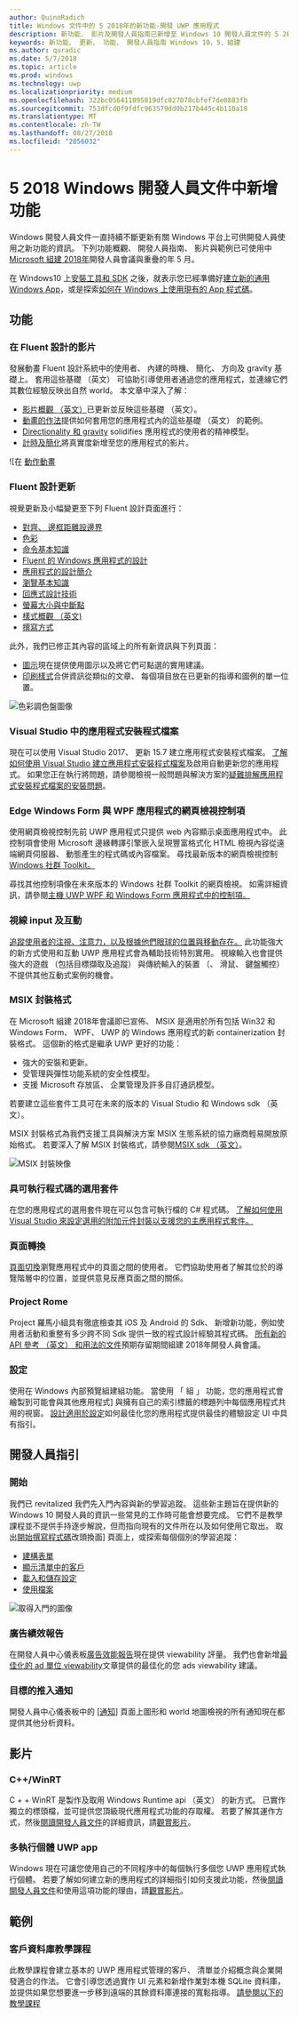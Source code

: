 ```yaml
---
author: QuinnRadich
title: Windows 文件中的 5 2018年的新功能-開發 UWP 應用程式
description: 新功能、 影片及開發人員指南已新增至 Windows 10 開發人員文件的 5 2018年和 Microsoft 組建會議。
keywords: 新功能、 更新、 功能、 開發人員指南 Windows 10，5，組建
ms.author: quradic
ms.date: 5/7/2018
ms.topic: article
ms.prod: windows
ms.technology: uwp
ms.localizationpriority: medium
ms.openlocfilehash: 322bc056411095019dfc027078cbfef7de0883fb
ms.sourcegitcommit: 753dfcd0f9fdfc963579dd0b217b445c4b110a18
ms.translationtype: MT
ms.contentlocale: zh-TW
ms.lasthandoff: 08/27/2018
ms.locfileid: "2856032"
---
```

# <a name="whats-new-in-the-windows-developer-docs-in-may-2018"></a>5 2018 Windows 開發人員文件中新增功能

Windows 開發人員文件一直持續不斷更新有關 Windows 平台上可供開發人員使用之新功能的資訊。 下列功能概觀、 開發人員指南、 影片與範例已可使用中[Microsoft 組建 2018年](https://www.microsoft.com/build)開發人員會議與重疊的年 5 月。

在 Windows10 上[安裝工具和 SDK](http://go.microsoft.com/fwlink/?LinkId=821431) 之後，就表示您已經準備好[建立新的通用 Windows App](../get-started/create-uwp-apps.md)，或是探索[如何在 Windows 上使用現有的 App 程式碼](../porting/index.md)。

## <a name="features"></a>功能

### <a name="motion-in-fluent-design"></a>在 Fluent 設計的影片

發展動畫 Fluent 設計系統中的使用者、 內建的時機、 簡化、 方向及 gravity 基礎上。 套用這些基礎 （英文） 可協助引導使用者通過您的應用程式，並連線它們其數位經驗反映出自然 world。 本文章中深入了解：

* [影片概觀 （英文）](../design/motion/index.md)已更新並反映這些基礎 （英文）。
* [動畫的作法](../design/motion/motion-in-practice.md)提供如何套用您的應用程式內的這些基礎 （英文） 的範例。
* [Directionality 和 gravity](../design/motion/directionality-and-gravity.md) solidifies 應用程式的使用者的精神模型。
* [計時及簡化](../design/motion/timing-and-easing.md)將真實度新增至您的應用程式的影片。

![在 [動作動畫](../design/motion/images/contextual.gif)

### <a name="fluent-design-updates"></a>Fluent 設計更新

視覺更新及小幅變更至下列 Fluent 設計頁面進行：

* [對齊、 邊框距離設邊界](../design/layout/alignment-margin-padding.md)
* [色彩](../design/style/color.md)
* [命令基本知識](../design/basics/commanding-basics.md)
* [Fluent 的 Windows 應用程式的設計](../design/fluent-design-system/index.md)
* [應用程式的設計簡介](../design/basics/design-and-ui-intro.md)
* [瀏覽基本知識](../design/basics/navigation-basics.md)
* [回應式設計技術](../design/layout/responsive-design.md)
* [螢幕大小與中斷點](../design/layout/screen-sizes-and-breakpoints-for-responsive-design.md)
* [樣式概觀 （英文)](../design/style/index.md)
* [撰寫方式](../design/style/writing-style.md)

此外，我們已修正其內容的區域上的所有新資訊與下列頁面：

* [圖示](../design/style/icons.md)現在提供使用圖示以及將它們可點選的實用建議。
* [印刷樣式](../design/style/typography.md)合併資訊從類似的文章、 每個項目放在已更新的指導和圖例的單一位置。

![色彩調色盤圖像](../design/style/images/color/accent-color-palette.svg)

### <a name="app-installer-files-in-visual-studio"></a>Visual Studio 中的應用程式安裝程式檔案

現在可以使用 Visual Studio 2017、 更新 15.7 建立應用程式安裝程式檔案。 [了解如何使用 Visual Studio 建立應用程式安裝程式檔案](../packaging/create-appinstallerfile-vs.md)及啟用自動更新您的應用程式。 如果您正在執行將問題，請參閱檢視一般問題與解決方案的[疑難排解應用程式安裝程式檔案的安裝問題](../packaging/troubleshoot-appinstaller-issues.md)。

### <a name="edge-webview-control-for-windows-forms-and-wpf-applications"></a>Edge Windows Form 與 WPF 應用程式的網頁檢視控制項

使用網頁檢視控制先前 UWP 應用程式只提供 web 內容顯示桌面應用程式中。 此控制項會使用 Microsoft 邊緣轉譯引擎嵌入呈現豐富格式化 HTML 檢視內容從遠端網頁伺服器、 動態產生的程式碼或內容檔案。 尋找最新版本的網頁檢視控制[Windows 社群 Toolkit。](https://docs.microsoft.com/windows/uwpcommunitytoolkit/)

尋找其他控制項像在未來版本的 Windows 社群 Toolkit 的網頁檢視。 如需詳細資訊，請參閱[主機 UWP WPF 和 Windows Form 應用程式中的控制項。](https://docs.microsoft.com/windows/uwp/xaml-platform/xaml-host-controls)

### <a name="gaze-input-and-interactions"></a>視線 input 及互動

[追蹤使用者的注視、注意力，以及根據他們眼球的位置與移動存在。](../design/input/gaze-interactions.md) 此功能強大的新方式使用和互動 UWP 應用程式會為輔助技術特別實用。 視線輸入也會提供強大的遊戲 （包括目標擷取及追蹤） 與傳統輸入的裝置 （、 滑鼠、 鍵盤觸控） 不提供其他互動式案例的機會。

### <a name="msix-packaging-format"></a>MSIX 封裝格式

在 Microsoft 組建 2018年會議即已宣佈、 MSIX 是適用於所有包括 Win32 和 Windows Form、 WPF、 UWP 的 Windows 應用程式的新 containerization 封裝格式。 這個新的格式是繼承 UWP 更好的功能：

* 強大的安裝和更新。 
* 受管理與彈性功能系統的安全性模型。
* 支援 Microsoft 存放區、 企業管理及許多自訂通訊模型。

若要建立這些套件工具可在未來的版本的 Visual Studio 和 Windows sdk （英文）。

MSIX 封裝格式為我們支援工具與解決方案 MSIX 生態系統的協力廠商輕易開放原始格式。 若要深入了解 MSIX 封裝格式，請參閱[MSIX sdk （英文）](https://github.com/Microsoft/msix-packaging)。 

![MSIX 封裝映像](images/msix.png)

### <a name="optional-packages-with-executable-code"></a>具可執行程式碼的選用套件

在您的應用程式的選用套件現在可以包含可執行檔的 C# 程式碼。 [了解如何使用 Visual Studio 來設定選用的附加元件封裝以支援您的主應用程式套件。](../packaging/optional-packages-with-executable-code.md)

### <a name="page-transitions"></a>頁面轉換

[頁面切換](../design/motion/page-transitions.md)瀏覽應用程式中的頁面之間的使用者。 它們協助使用者了解其位於的導覽階層中的位置，並提供意見反應頁面之間的關係。

### <a name="project-rome"></a>Project Rome

Project 羅馬小組具有徹底檢查其 iOS 及 Android 的 Sdk、 新增新功能，例如使用者活動和重整有多少跨不同 Sdk 提供一致的程式設計經驗其程式碼。 [所有新的 API 參考 （英文） 和用法的文件](https://docs.microsoft.com/windows/project-rome/)預期存留期間組建 2018年開發人員會議。

### <a name="sets"></a>設定

使用在 Windows 內部預覽組建組功能。 當使用 「 組 」 功能，您的應用程式會繪製到可能會與其他應用程式] 與擁有自己的索引標籤的標題列中每個應用程式共用的視窗。 [設計適用於設定](../design/shell/design-for-sets.md)如何最佳化您的應用程式提供最佳的體驗設定 UI 中具有指引。

## <a name="developer-guidance"></a>開發人員指引

### <a name="get-started"></a>開始

我們已 revitalized 我們先入門內容與新的學習追蹤。 這些新主題旨在提供新的 Windows 10 開發人員的資訊一些常見的工作時可能會想要完成。 它們不是教學課程並不提供手持逐步解說，但而指向現有的文件所在以及如何使用它取出。 取出[開始撰寫程式碼](../get-started/create-uwp-apps.md)改頭換面] 頁面上，或探索每個個別的學習追蹤：

* [建構表單](../get-started/construct-form-learning-track.md)
* [顯示清單中的客戶](../get-started/display-customers-in-list-learning-track.md)
* [載入和儲存設定](../get-started/settings-learning-track.md)
* [使用檔案](../get-started/fileio-learning-track.md)

![取得入門的圖像](../get-started/images/build-your-app.png)

### <a name="advertising-performance-report"></a>廣告績效報告

在開發人員中心儀表板[廣告效能報告](../publish/advertising-performance-report.md)現在提供 viewability 評量。 我們也會新增[最佳化的 ad 單位 viewability](../monetize/optimize-ad-unit-viewability.md)文章提供的最佳化的您 ads viewability 建議。

### <a name="targeted-push-notifications"></a>目標的推入通知

開發人員中心儀表板中的 [[通知](../publish/send-push-notifications-to-your-apps-customers.md)] 頁面上圖形和 world 地圖檢視的所有通知現在都提供其他分析資料。

## <a name="videos"></a>影片

### <a name="cwinrt"></a>C++/WinRT

C + + WinRT 是製作及取用 Windows Runtime api （英文） 的新方式。 已實作獨立的標頭檔，並可提供您頂級現代應用程式功能的存取權。 若要了解其運作方式，然後[閱讀開發人員文件](../cpp-and-winrt-apis/index.md)的詳細資訊，請[觀賞影片](https://www.youtube.com/watch?v=TLSul1XxppA&feature=youtu.be)。

### <a name="multi-instance-uwp-apps"></a>多執行個體 UWP app

Windows 現在可讓您使用自己的不同程序中的每個執行多個您 UWP 應用程式執行個體。 若要了解如何建立新的應用程式的詳細指引如何支援此功能，然後[閱讀開發人員文件](../launch-resume/multi-instance-uwp.md)和使用這項功能的理由，請[觀賞影片](https://www.youtube.com/watch?v=clnnf4cigd0&feature=youtu.be)。

## <a name="samples"></a>範例

### <a name="customer-database-tutorial"></a>客戶資料庫教學課程

此教學課程會建立基本的 UWP 應用程式管理的客戶、 清單並介紹概念與企業開發適合的作法。 它會引導您透過實作 UI 元素和新增作業對本機 SQLite 資料庫，並提供如果您想要進一步移到遠端的其餘資料庫連接的寬鬆指導。 [請參閱以下的教學課程](../enterprise/customer-database-tutorial.md)